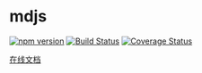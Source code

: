 # mdjs

[![npm version](https://badge.fury.io/js/mdjs.svg)](https://badge.fury.io/js/mdjs) [![Build Status](https://travis-ci.org/xuexb/mdjs.svg?branch=master)](https://travis-ci.org/xuexb/mdjs) [![Coverage Status](https://coveralls.io/repos/xuexb/mdjs/badge.svg?branch=master&service=github)](https://coveralls.io/github/xuexb/mdjs?branch=master)

[在线文档](https://github.xuexb.com/mdjs/)